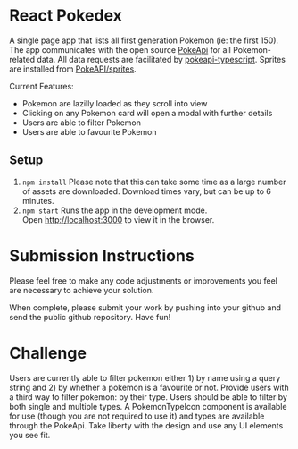# React Pokedex
A single page app that lists all first generation Pokemon (ie: the first 150). The app communicates with the open source [PokeApi](https://pokeapi.co/) for all Pokemon-related data. All data requests are facilitated by [pokeapi-typescript](https://www.npmjs.com/package/pokeapi-typescript). Sprites are installed from [PokeAPI/sprites](https://github.com/PokeAPI/sprites).

Current Features:
- Pokemon are lazilly loaded as they scroll into view
- Clicking on any Pokemon card will open a modal with further details
- Users are able to filter Pokemon
- Users are able to favourite Pokemon

## Setup
1. `npm install` Please note that this can take some time as a large number of assets are downloaded. Download times vary, but can be up to 6 minutes.
2. `npm start`
Runs the app in the development mode.\
Open [http://localhost:3000](http://localhost:3000) to view it in the browser.

# Submission Instructions
Please feel free to make any code adjustments or improvements you feel are necessary to achieve your solution.

When complete, please submit your work by pushing into your github and send the public github repository.
Have fun!

# Challenge
Users are currently able to filter pokemon either 1) by name using a query string and 2) by whether a pokemon is a favourite or not. Provide users with a third way to filter pokemon: by their type. Users should be able to filter by both single and multiple types. A PokemonTypeIcon component is available for use (though you are not required to use it) and types are available through the PokeApi. Take liberty with the design and use any UI elements you see fit.